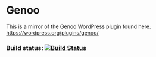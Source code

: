 #  Genoo

This is a mirror of the Genoo WordPress plugin found here. https://wordpress.org/plugins/genoo/

### Build status: [![Build Status](https://travis-ci.org/genoo-source/wp-genoo.svg?branch=master)](https://travis-ci.org/genoo-source/wp-genoo)